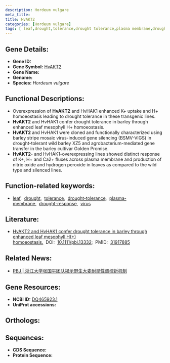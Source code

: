 ```yaml
---
description: Hordeum vulgare
meta_title:
title: HvAKT2
categories: [Hordeum vulgare]
tags: [ leaf,drought,tolerance,drought tolerance,plasma membrane,drought response,virus ]
---
```


## Gene Details:
- **Gene ID:**	[]()
- **Gene Symbol:** <u>HvAKT2</u>
- **Gene Name:** 
- **Genome:** []()
- **Species:** *Hordeum vulgare*

## Functional Descriptions:
   - Overexpression of **HvAKT2** and HvHAK1 enhanced K+ uptake and H+ homoeostasis leading to drought tolerance in these transgenic lines.
   - **HvAKT2** and HvHAK1 confer drought tolerance in barley through enhanced leaf mesophyll H+ homoeostasis.
   - **HvAKT2** and HvHAK1 were cloned and functionally characterized using barley stripe mosaic virus-induced gene silencing (BSMV-VIGS) in drought-tolerant wild barley XZ5 and agrobacterium-mediated gene transfer in the barley cultivar Golden Promise.
   - **HvAKT2**- and HvHAK1-overexpressing lines showed distinct response of K+, H+ and Ca2+ fluxes across plasma membrane and production of nitric oxide and hydrogen peroxide in leaves as compared to the wild type and silenced lines.

## Function-related keywords:
   - [leaf](/tags/leaf/),&nbsp;&nbsp;[drought](/tags/drought/),&nbsp;&nbsp;[tolerance](/tags/tolerance/),&nbsp;&nbsp;[drought-tolerance](/tags/drought-tolerance/),&nbsp;&nbsp;[plasma-membrane](/tags/plasma-membrane/),&nbsp;&nbsp;[drought-response](/tags/drought-response/),&nbsp;&nbsp;[virus](/tags/virus/)

## Literature:
   - [HvAKT2 and HvHAK1 confer drought tolerance in barley through enhanced leaf mesophyll H(+) homoeostasis.](https://onlinelibrary.wiley.com/doi/10.1111/pbi.13332)&nbsp;&nbsp;DOI:&nbsp;&nbsp;[10.1111/pbi.13332](https://onlinelibrary.wiley.com/doi/10.1111/pbi.13332);&nbsp;&nbsp;PMID:&nbsp;&nbsp;[31917885](https://pubmed.ncbi.nlm.nih.gov/31917885/)

## Related News:
   - [PBJ | 浙江大学张国平团队揭示野生大麦耐旱性调控新机制](https://mp.weixin.qq.com/s?__biz=Mzg3MDEwNDEyMg==&mid=2247486906&idx=1&sn=a1d45a6a626c87bcefd230a3a3702da6&chksm=ce93a0eff9e429f9a7f972c70442104fad034bd8574c822d387a7c519cdda3bd52b4c4bda1b0&scene=27#wechat_redirect)

## Gene Resources:
- **NCBI ID:**  [DQ465923.1](https://www.ncbi.nlm.nih.gov/gene/?term=DQ465923.1)
- **UniProt accessions:** [](https://www.uniprot.org/uniprotkb//entry)

## Orthologs:

## Sequences:
- **CDS Sequence:**
- **Protein Sequence:**

